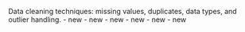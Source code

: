 Data cleaning techniques: missing values, duplicates, data types, and outlier handling. - new - new - new - new - new - new